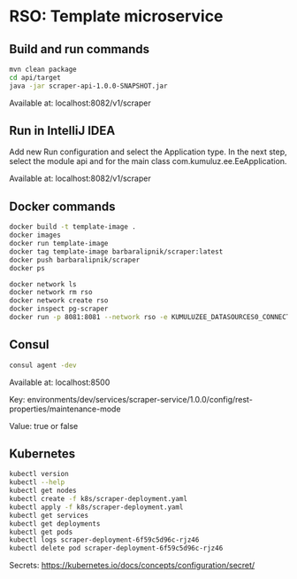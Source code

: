 # RSO: Template microservice


## Build and run commands
```bash
mvn clean package
cd api/target
java -jar scraper-api-1.0.0-SNAPSHOT.jar
```
Available at: localhost:8082/v1/scraper

## Run in IntelliJ IDEA
Add new Run configuration and select the Application type. In the next step, select the module api and for the main class com.kumuluz.ee.EeApplication.

Available at: localhost:8082/v1/scraper

## Docker commands
```bash
docker build -t template-image .   
docker images
docker run template-image    
docker tag template-image barbaralipnik/scraper:latest  
docker push barbaralipnik/scraper
docker ps
```

```bash
docker network ls  
docker network rm rso
docker network create rso
docker inspect pg-scraper
docker run -p 8081:8081 --network rso -e KUMULUZEE_DATASOURCES0_CONNECTIONURL=jdbc:postgresql://pg-scraper:5432/scraper barbaralipnik/scraper:latest
```

## Consul
```bash
consul agent -dev
```
Available at: localhost:8500

Key: environments/dev/services/scraper-service/1.0.0/config/rest-properties/maintenance-mode

Value: true or false

## Kubernetes
```bash
kubectl version
kubectl --help
kubectl get nodes
kubectl create -f k8s/scraper-deployment.yaml 
kubectl apply -f k8s/scraper-deployment.yaml 
kubectl get services 
kubectl get deployments
kubectl get pods
kubectl logs scraper-deployment-6f59c5d96c-rjz46
kubectl delete pod scraper-deployment-6f59c5d96c-rjz46
```
Secrets: https://kubernetes.io/docs/concepts/configuration/secret/

